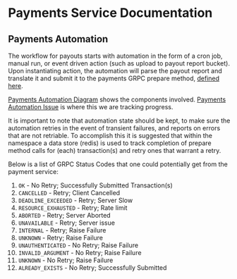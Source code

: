 # Payments Service Documentation

## Payments Automation

The workflow for payouts starts with automation in the form of a
cron job, manual run, or event driven action (such as upload to payout report bucket).
Upon instantiating action, the automation will parse the payout report and
translate it and submit it to the payments GRPC prepare method, [defined here](../../protos/payments-api.proto).

[Payments Automation Diagram](NitroPaymentsAutomation.pdf) shows the components involved.
[Payments Automation Issue](https://github.com/brave-intl/bat-go/issues/992) is where this we are tracking progress.

It is important to note that automation state should be kept, to make sure the automation retries
in the event of transient failures, and reports on errors that are not retriable.  To accomplish this
it is suggested that within the namespace a data store (redis) is used to track completion of prepare
method calls for (each) transaction(s) and retry ones that warrant a retry.

Below is a list of GRPC Status Codes that one could potentially get from the payment service:

1. `OK` - No Retry; Successfully Submitted Transaction(s)
2. `CANCELLED` - Retry; Client Cancelled
3. `DEADLINE_EXCEEDED` - Retry; Server Slow
4. `RESOURCE_EXHAUSTED` - Retry; Rate limit
5. `ABORTED` - Retry; Server Aborted
6. `UNAVAILABLE` - Retry; Server issue
7. `INTERNAL` - Retry; Raise Failure
8. `UNKNOWN` - Retry; Raise Failure
9. `UNAUTHENTICATED` - No Retry; Raise Failure
10. `INVALID_ARGUMENT` - No Retry; Raise Failure
11. `UNKNOWN` - No Retry; Raise Failure
12. `ALREADY_EXISTS` - No Retry; Successfully Submitted


